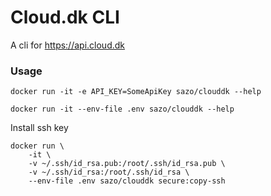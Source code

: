 # Cloud.dk CLI

A cli for https://api.cloud.dk

### Usage
```
docker run -it -e API_KEY=SomeApiKey sazo/clouddk --help
```
```
docker run -it --env-file .env sazo/clouddk --help
```

Install ssh key
```
docker run \
    -it \
    -v ~/.ssh/id_rsa.pub:/root/.ssh/id_rsa.pub \
    -v ~/.ssh/id_rsa:/root/.ssh/id_rsa \
    --env-file .env sazo/clouddk secure:copy-ssh
```



